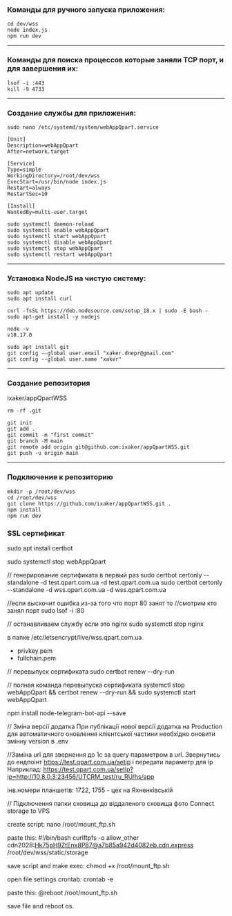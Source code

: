 <h3>Команды для ручного запуска приложения:</h3>

    cd dev/wss
    node index.js
    npm run dev

<hr>

<h3>Команды для поиска процессов которые заняли TCP порт, и для завершения их:</h3>

    lsof -i :443
    kill -9 4733

<hr>

<h3>Создание службы для приложения:</h3>

    sudo nano /etc/systemd/system/webAppQpart.service

    [Unit]
    Description=webAppQpart
    After=network.target

    [Service]
    Type=simple
    WorkingDirectory=/root/dev/wss
    ExecStart=/usr/bin/node index.js
    Restart=always
    RestartSec=10

    [Install]
    WantedBy=multi-user.target

    sudo systemctl daemon-reload
    sudo systemctl enable webAppQpart
    sudo systemctl start webAppQpart
    sudo systemctl disable webAppQpart
    sudo systemctl stop webAppQpart
    sudo systemctl restart webAppQpart

 <hr>

<h3>Установка NodeJS на чистую систему:</h3>

    sudo apt update
    sudo apt install curl

    curl -fsSL https://deb.nodesource.com/setup_18.x | sudo -E bash -
    sudo apt-get install -y nodejs

    node -v
    v18.17.0

    sudo apt install git
    git config --global user.email "xaker.dnepr@gmail.com"
    git config --global user.name "xaker"

 <hr>
 
<h3>Создание репозитория</h3>	ixaker/appQpartWSS

    rm -rf .git

    git init
    git add .
    git commit -m "first commit"
    git branch -M main
    git remote add origin git@github.com:ixaker/appQpartWSS.git
    git push -u origin main

 <hr>
 
<h3>Подключение к репозиторию</h3>

    mkdir -p /root/dev/wss
    cd /root/dev/wss
    git clone https://github.com/ixaker/appQpartWSS.git .
    npm install
    npm run dev

<h3>SSL сертификат</h3>

sudo apt install certbot

sudo systemctl stop webAppQpart

// генерирование сертификата в первый раз
sudo certbot certonly --standalone -d test.qpart.com.ua -d test.qpart.com.ua
sudo certbot certonly --standalone -d wss.qpart.com.ua -d wss.qpart.com.ua

//если выскочит ошибка из-за того что порт 80 занят то
//смотрим кто занял порт
sudo lsof -i :80

// останавливаем службу если это nginx
sudo systemctl stop nginx

в папке /etc/letsencrypt/live/wss.qpart.com.ua

- privkey.pem
- fullchain.pem

// перевыпуск сертификата
sudo certbot renew --dry-run

// полная команда перевыпуска сертификата
systemctl stop webAppQpart && certbot renew --dry-run && sudo systemctl start webAppQpart

npm install node-telegram-bot-api --save

// Зміна версії додатка
При публікації нової версії додатка на Production для автоматичного оновлення клієнтської частини необхідно оновити змінну version в .env

//Заміна url для звернення до 1с за query параметром в url.
Звернутись до ендпоінт https://test.qpart.com.ua/setip
і передати параметр для ip
Наприклад:
https://test.qpart.com.ua/setip?ip=http://10.8.0.3:23456/UTCRM_test/ru_RU/hs/app

інв.номери планшетів:
1722, 1755 - цех на Яхненківській

// Підключення папки сховища до віддаленого сховища фото
Connect storage to VPS

create script:
nano /root/mount_ftp.sh

paste this:
#!/bin/bash
curlftpfs -o allow_other cdn2028:Hk75pH9ZtEnx8P87@a7b85a942d4082eb.cdn.express /root/dev/wss/static/storage

save script and make exec:
chmod +x /root/mount_ftp.sh

open file settings crontab:
crontab -e

paste this:
@reboot /root/mount_ftp.sh

save file and reboot os.

